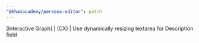 ```yaml
---
"@khanacademy/perseus-editor": patch
---
```


[Interactive Graph] | (CX) | Use dynamically resizing textarea for Description field
